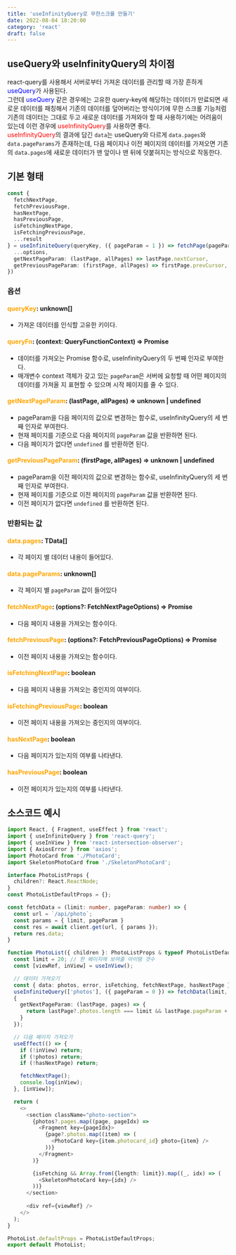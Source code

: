 ```yaml
---
title: 'useInfinityQuery로 무한스크롤 만들기'
date: 2022-08-04 18:20:00
category: 'react'
draft: false
---
```


## useQuery와 useInfinityQuery의 차이점
react-query를 사용해서 서버로부터 가져온 데이터를 관리할 때 가장 흔하게 <span style="color:blue">useQuery</span>가 사용된다.  
그런데 <span style="color:blue">useQuery</span> 같은 경우에는 고유한 query-key에 해당하는 데이터가 만료되면 새로운 데이터를 패칭해서 기존의 데이터를 덮어버리는 방식이기에 무한 스크롤 기능처럼 기존의 데이터는 그대로 두고 새로운 데이터를 가져와야 할 때 사용하기에는 어려움이 있는데 이런 경우에 <span style="color:red">useInfinityQuery</span>를 사용하면 좋다.  
<span style="color:red">useInfinityQuery</span>의 결과에 담긴 `data`는 useQuery와 다르게 `data.pages`와 `data.pageParams`가 존재하는데, 다음 페이지나 이전 페이지의 데이터를 가져오면 기존의 `data.pages`에 새로운 데이터가 맨 앞이나 맨 뒤에 덧붙혀지는 방식으로 작동한다.

## 기본 형태
```ts
const {
  fetchNextPage,
  fetchPreviousPage,
  hasNextPage,
  hasPreviousPage,
  isFetchingNextPage,
  isFetchingPreviousPage,
  ...result
} = useInfiniteQuery(queryKey, ({ pageParam = 1 }) => fetchPage(pageParam), {
  ...options,
  getNextPageParam: (lastPage, allPages) => lastPage.nextCursor,
  getPreviousPageParam: (firstPage, allPages) => firstPage.prevCursor,
})
```
### 옵션
#### <span style="color:orange">queryKey</span>: unknown[]
- 가져온 데이터를 인식할 고유한 키이다.

#### <span style="color:orange">queryFn</span>: (context: QueryFunctionContext) => Promise<TData>
- 데이터를 가져오는 Promise 함수로, useInfinityQuery의 두 번째 인자로 부여한다.
- 매개변수 context 객체가 갖고 있는 `pageParam`은 서버에 요청할 때 어떤 페이지의 데이터를 가져올 지 표현할 수 있으며 시작 페이지를 줄 수 있다.

#### <span style="color:orange">getNextPageParam</span>: (lastPage, allPages) => unknown | undefined
- pageParam을 다음 페이지의 값으로 변경하는 함수로, useInfinityQuery의 세 번째 인자로 부여한다.
- 현재 페이지를 기준으로 다음 페이지의 `pageParam` 값을 반환하면 된다.
- 다음 페이지가 없다면 `undefined` 를 반환하면 된다.

#### <span style="color:orange">getPreviousPageParam</span>: (firstPage, allPages) => unknown | undefined
- pageParam을 이전 페이지의 값으로 변경하는 함수로, useInfinityQuery의 세 번째 인자로 부여한다.
- 현재 페이지를 기준으로 이전 페이지의 `pageParam` 값을 반환하면 된다.
- 이전 페이지가 없다면 `undefined` 를 반환하면 된다.
  
### 반환되는 값
#### <span style="color:orange">data.pages</span>: TData[]
- 각 페이지 별 데이터 내용이 들어있다.

#### <span style="color:orange">data.pageParams</span>: unknown[]
- 각 페이지 별 `pageParam` 값이 들어있다

#### <span style="color:orange">fetchNextPage</span>: (options?: FetchNextPageOptions) => Promise<UseInfiniteQueryResult>
- 다음 페이지 내용을 가져오는 함수이다.

#### <span style="color:orange">fetchPreviousPage</span>: (options?: FetchPreviousPageOptions) => Promise<UseInfiniteQueryResult>
- 이전 페이지 내용을 가져오는 함수이다.

#### <span style="color:orange">isFetchingNextPage</span>: boolean
- 다음 페이지 내용을 가져오는 중인지의 여부이다.

#### <span style="color:orange">isFetchingPreviousPage</span>: boolean
- 이전 페이지 내용을 가져오는 중인지의 여부이다.

#### <span style="color:orange">hasNextPage</span>: boolean
- 다음 페이지가 있는지의 여부를 나타낸다.

#### <span style="color:orange">hasPreviousPage</span>: boolean
- 이전 페이지가 있는지의 여부를 나타낸다.


## 소스코드 예시
```ts
import React, { Fragment, useEffect } from 'react';
import { useInfiniteQuery } from 'react-query';
import { useInView } from 'react-intersection-observer';
import { AxiosError } from 'axios';
import PhotoCard from './PhotoCard';
import SkeletonPhotoCard from './SkeletonPhotoCard';

interface PhotoListProps {
  children?: React.ReactNode;
}
const PhotoListDefaultProps = {};

const fetchData = (limit: number, pageParam: number) => {
  const url = `/api/photo`;
  const params = { limit, pageParam }
  const res = await client.get(url, { params });
  return res.data;
}

function PhotoList({ children }: PhotoListProps & typeof PhotoListDefaultProps) {
  const limit = 20; // 한 페이지에 보여줄 아이템 갯수
  const [viewRef, inView] = useInView();

  // 데이터 가져오기
  const { data: photos, error, isFetching, fetchNextPage, hasNextPage } = 
  useInfiniteQuery(['photos'], ({ pageParam = 0 }) => fetchData(limit, pageParam),
  {
    getNextPageParam: (lastPage, pages) => {
      return lastPage?.photos.length === limit && lastPage.pageParam + limit;
    }
  });

  // 다음 페이지 가져오기
  useEffect(() => {
    if (!inView) return;
    if (!photos) return;
    if (!hasNextPage) return;

    fetchNextPage();
    console.log(inView);
  }, [inView]);

  return (
    <>
      <section className="photo-section">
        {photos?.pages.map((page, pageIdx) => 
          <Fragment key={pageIdx}>
            {page?.photos.map((item) => (
              <PhotoCard key={item.photocard_id} photo={item} />
            ))}
          </Fragment>
        )}

        {isFetching && Array.from({length: limit}).map((_, idx) => (
          <SkeletonPhotoCard key={idx} />
        ))}
      </section>
      
      <div ref={viewRef} />
    </>
  );
}

PhotoList.defaultProps = PhotoListDefaultProps;
export default PhotoList;
```